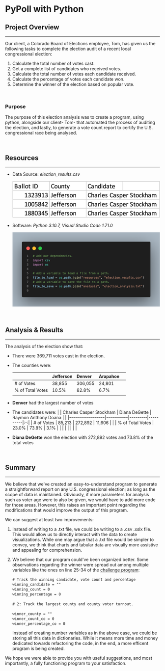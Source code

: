 # PyPoll with Python

## Project Overview

---

Our client, a Colorado Board of Elections employee, Tom, has given us the following tasks to complete the election audit of a recent local congressional election:

1. Calculate the total number of votes cast.
2. Get a complete list of candidates who received votes.
3. Calculate the total number of votes each candidate received.
4. Calculate the percentage of votes each candidate won.
5. Determine the winner of the election based on popular vote.

<br>

### Purpose

The purpose of this election analysis was to create a program, using python, alongside our client- Tom- that automated the process of auditing the election, and lastly, to generate a vote count report to certify the U.S. congressional race being analysed. 

<br>

## Resources

---

* Data Source: *election_results.csv*
    <p float="left">
        <img src="resources/data-source-snippet.png" width="500" />
    </p>    

* Software: *Python 3.10.7, Visual Studio Code 1.71.0*
    <p float="left">
        <img src="resources/code-snippet.png" width="500" />
    </p>     

<br>

## Analysis & Results

---

The analysis of the election show that:

* There were 369,711 votes cast in the election.
* The counties were:

    |                  | Jefferson | Denver  | Arapahoe |   |
    |------------------|-----------|---------|----------|:-:|
    | # of Votes       | 38,855    | 306,055 | 24,801   |   |
    | % of Total Votes | 10.5%     | 82.8%   | 6.7%     |   |
    |                  |           |         |          |   |
* **Denver** had the largest number of votes
* The candidates were:
    |                  | Charles Casper Stockham | Diana DeGette  | Raymon Anthony Doana |   |
    |------------------|-----------|---------|----------|:-:|
    | # of Votes       | 85,213    | 272,892 | 11,606   |   |
    | % of Total Votes | 23.0%     | 73.8%   | 3.1%     |   |
    |                  |           |         |          |   |
* **Diana DeGette** won the election with 272,892 votes and 73.8% of the total votes

<br>

## Summary

---

We believe that we've created an easy-to-understand program to generate a straightforward report on any U.S. congressional election; as long as the scope of data is maintained. Obviously, if more parameters for analysis such as voter age were to also be given, we would have to add more code for those areas. However, this raises an important point regarding the modifications that would improve the output of this program. 

We can suggest at least two improvements:
1. Instead of writing to a .txt file, we could be writing to a .csv .xslx file. This would allow us to directly interact with the data to create visualizations. While one may argue that a .txt file would be simpler to convey, we think that charts and tabular data are visually more assistive and appealing for comprehension. 

2. We believe that our program could've been organized better. Some observations regarding the winner were spread out among multiple variables like the ones on line 25-34 of the [challenge program](PyPoll_Challenge_starter_code.py):

    ```
    # Track the winning candidate, vote count and percentage
    winning_candidate = ""
    winning_count = 0
    winning_percentage = 0

    # 2: Track the largest county and county voter turnout.

    winner_county = ""
    winner_count_co = 0
    winner_percentage_co = 0
    ```
    Instead of creating number variables as in the above case, we could be storing all this data in dictionaries. While it means more time and money dedicated towards refactoring the code, in the end, a more efficent program is being created.

We hope we were able to provide you with useful suggestions, and most importantly, a fully functioning program to your satisfaction.